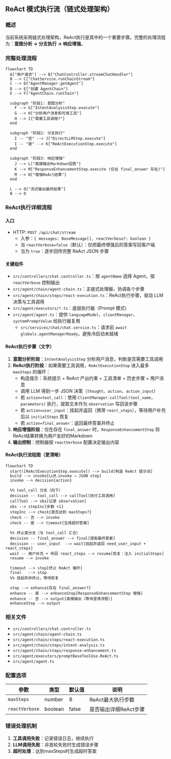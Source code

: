 ## ReAct 模式执行流（链式处理架构）

### 概述
当前系统采用链式处理架构，ReAct执行是其中的一个重要步骤。完整的处理流程为：**意图分析 → 分支执行 → 响应增强**。

### 完整处理流程

```mermaid
flowchart TD
  A["用户请求"] --> B["ChatController.streamChatHandler"]
  B --> C["ChatService.runChainStream"]
  C --> D["AgentManager.getAgent"]
  D --> E["创建 AgentChain"]
  E --> F["AgentChain.runChain"]

  subgraph "阶段1: 意图分析"
    F --> G["IntentAnalysisStep.execute"]
    G --> H["分析用户消息和可用工具"]
    H --> I{"需要工具调用?"}
  end

  subgraph "阶段2: 分支执行"
    I -- "否" --> J["DirectLLMStep.execute"]
    I -- "是" --> K["ReActExecutionStep.execute"]
  end

  subgraph "阶段3: 响应增强"
    J --> L["直接输出Markdown回答"]
    K --> M["ResponseEnhancementStep.execute (仅在 final_answer 存在)"]
    M --> N["增强ReAct结果"]
  end

  L --> O["流式输出最终结果"]
  N --> O
```

### ReAct执行详细流程

#### 入口
- HTTP: `POST /api/chat/stream`
  - 入参：`{ messages: BaseMessage[], reactVerbose?: boolean }`
  - 当 `reactVerbose=false`（默认）：仅把最终增强后的答案写回客户端
  - 当为 `true`：逐步回传完整 ReAct JSON 步骤

#### 关键组件
- `src/controllers/chat.controller.ts`：按 `agentName` 选择 Agent，按 `reactVerbose` 控制输出
- `src/agent/chain/agent-chain.ts`：主链式处理器，协调各个步骤
- `src/agent/chain/steps/react-execution.ts`：ReAct执行步骤，驱动 LLM 决策与工具调用
- `src/agent/executors/*.ts`：底层执行器（Prompt 模式）
- `src/agent/agent.ts`：提供 `languageModel`、`clientManager`、`systemPromptValue` 给执行器复用
  - `src/services/chat/chat.service.ts`：请求前 `await globals.agentManagerReady`，避免冷启动未就绪

#### ReAct执行步骤（文字）
1. **意图分析阶段**：`IntentAnalysisStep` 分析用户消息，判断是否需要工具调用
2. **ReAct执行阶段**：如果需要工具调用，`ReActExecutionStep` 进入最多 `maxSteps` 的循环：
   - 构造提示：系统提示 + ReAct 产出约束 + 工具清单 + 历史步骤 + 用户消息
   - 调用 LLM 得到一步 JSON 决策（`thought`、`action`、`action_input`）
   - 若 `action=tool_call`：使用 `ClientManager.callTool(tool_name, parameters)` 执行，提取文本作为 `observation` 写回该步骤
   - 若 `action=user_input`：挂起并返回（携带 `react_steps`），等待用户补充后以 `initialSteps` 恢复
   - 若 `action=final_answer`：返回最终答案并终止
3. **响应增强阶段**：仅在存在 `final_answer` 时，`ResponseEnhancementStep` 将ReAct结果转换为用户友好的Markdown
4. **输出控制**：控制器按 `reactVerbose` 配置决定输出内容

#### ReAct执行流程图（更清晰）
```mermaid
flowchart TD
  start([ReActExecutionStep.execute]) --> build[构造 ReAct 提示词]
  build --> invoke[LLM.invoke → JSON step]
  invoke --> decision{action}

  %% tool_call 分支（向下）
  decision -- tool_call --> callTool[执行工具调用]
  callTool --> obs[记录 observation]
  obs --> stepInc[步数 +1]
  stepInc --> check{是否达到 maxSteps?}
  check -- 否 --> invoke
  check -- 是 --> timeout[生成超时答案]

  %% 终止类分支（与 tool_call 汇合）
  decision -- final_answer --> final[提取最终答案]
  decision -- user_input  --> wait[挂起并返回 need_user_input + react_steps]
  wait -- 用户补充 + 传回 react_steps --> resume[恢复：注入 initialSteps]
  resume --> invoke

  timeout --> stop[终止 ReAct 循环]
  final   --> stop
  %% 挂起并非终止，等待恢复

  stop --> enhance{存在 final_answer?}
  enhance -- 是 --> enhanceStep[ResponseEnhancementStep 增强]
  enhance -- 否 --> output[直接输出（等待澄清流程）]
  enhanceStep --> output
```

<!-- 仅保留 Prompt 模式；Function 模式已移除 -->

### 相关文件
- `src/controllers/chat.controller.ts`
- `src/agent/chain/agent-chain.ts`
- `src/agent/chain/steps/react-execution.ts`
- `src/agent/chain/steps/intent-analysis.ts`
- `src/agent/chain/steps/response-enhancement.ts`
- `src/agent/executors/promptBaseToolUse.ReAct.ts`
- `src/agent/agent.ts`

### 配置选项

| 参数 | 类型 | 默认值 | 说明 |
|------|------|--------|------|
| `maxSteps` | number | 8 | ReAct最大执行步数 |
| `reactVerbose` | boolean | false | 是否输出详细ReAct步骤 |

### 错误处理机制

1. **工具调用失败**：记录错误日志，继续执行
2. **LLM调用失败**：非首轮失败时生成错误步骤
3. **超时处理**：达到maxSteps时生成超时答案
